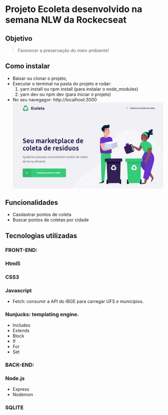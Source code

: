 # Projeto Ecoleta desenvolvido na semana NLW da Rockecseat</center>
## Objetivo
 > Favorecer a preservação do meio ambiente!
## Como instalar
- Baixar ou clonar o projeto,
- Executar o terminal na pasta do projeto e rodar:
  1. yarn install ou npm install (para instalar o node_modules)
  2. yarn dev ou npm dev (para iniciar o projeto)
- No seu navegagor: http://localhost:3000
![ecoleta-home](/public/assets/ecoleta-home.png)
## Funcionalidades
- Casdastrar pontos de coleta
- Buscar pontos de coletas por cidade
## Tecnologias utilizadas
### FRONT-END:
### Html5
### CSS3
### Javascript
- Fetch: consumir a API do IBGE para carregar UFS e municípios.
### Nunjucks: templating engine.
- Includes
- Extends
- Block
- If
- For
- Set
### BACK-END:
### Node.js
- Express
- Nodemon
### SQLITE

